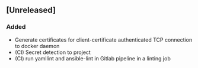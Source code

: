 ## [Unreleased]

### Added

- Generate certificates for client-certificate authenticated TCP connection to docker daemon
- (CI) Secret detection to project
- (CI) run yamllint and ansible-lint in Gitlab pipeline in a linting job
